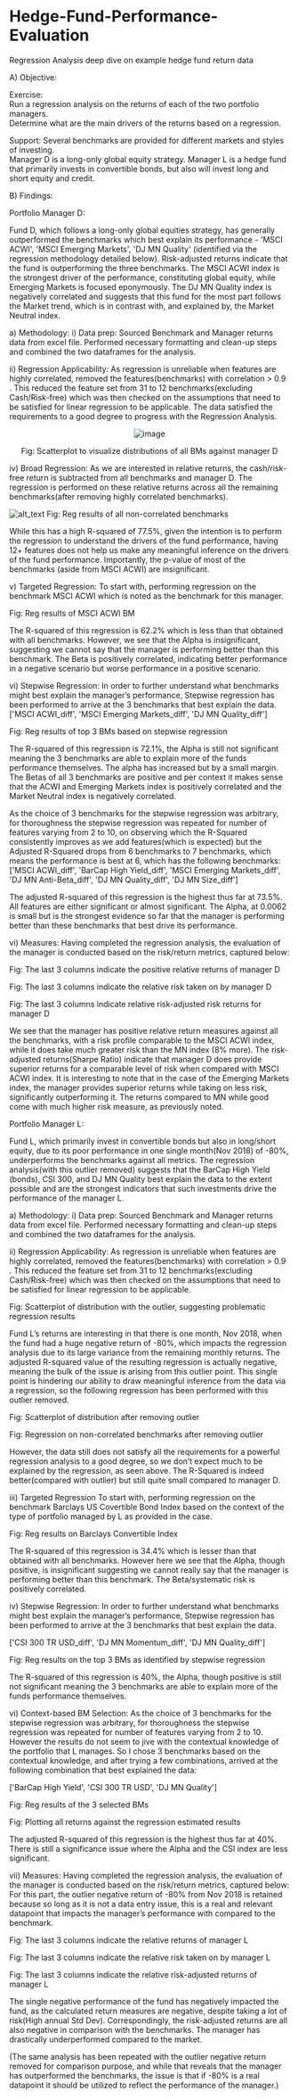 # Hedge-Fund-Performance-Evaluation
Regression Analysis deep dive on example hedge fund return data

A)	Objective: 

Exercise:  
Run a regression analysis on the returns of each of the two portfolio managers.  
Determine what are the main drivers of the returns based on a regression.

Support:
Several benchmarks are provided for different markets and styles of investing.  
Manager D is a long-only global equity strategy.
Manager L is a hedge fund that primarily invests in convertible bonds, but also will invest long and short equity and credit.  

B)	Findings:

Portfolio Manager D:

Fund D, which follows a long-only global equities strategy, has generally outperformed the benchmarks which best explain its performance - 'MSCI ACWI', 'MSCI Emerging Markets', 'DJ MN Quality' (identified via the regression methodology detailed below). Risk-adjusted returns indicate that the fund is outperforming the three benchmarks. The MSCI ACWI index is the strongest driver of the performance, constituting global equity, while Emerging Markets is focused eponymously. The DJ MN Quality index is negatively correlated and suggests that this fund for the most part follows the Market trend, which is in contrast with, and explained by, the Market Neutral index.


a)	Methodology:
i) Data prep: 
Sourced Benchmark and Manager returns data from excel file. Performed necessary formatting and clean-up steps and combined the two dataframes for the analysis.

ii) Regression Applicability: 
As regression is unreliable when features are highly correlated, removed the features(benchmarks) with correlation > 0.9 . This reduced the feature set from 31 to 12 benchmarks(excluding Cash/Risk-free) which was then checked on the assumptions that need to be satisfied for linear regression to be applicable. The data satisfied the requirements to a good degree to progress with the Regression Analysis.



<p align="center">
 <img src="https://github.com/rb3633/Hedge-Fund-Performance-Evaluation/blob/main/Img/D_Scatter.png" alt="image"/>
</p>
<p align="center">
Fig: Scatterplot to visualize distributions of all BMs against manager D
</p>


iv) Broad Regression:
As we are interested in relative returns, the cash/risk-free return is subtracted from all benchmarks and manager D. The regression is performed on these relative returns across all the remaining benchmarks(after removing highly correlated benchmarks).


![alt_text](Img/D_Reg_all.png)
Fig: Reg results of all non-correlated benchmarks


While this has a high R-squared of 77.5%, given the intention is to perform the regression to understand the drivers of the fund performance, having 12+ features does not help us make any meaningful inference on the drivers of the fund performance. Importantly, the p-value of most of the benchmarks (aside from MSCI ACWI) are insignificant. 

v) Targeted Regression:
To start with, performing regression on the benchmark MSCI ACWI which is noted as the benchmark for this manager. 

 
Fig: Reg results of MSCI ACWI BM

The R-squared of this regression is 62.2% which is less than that obtained with all benchmarks. However, we see that the Alpha is insignificant, suggesting we cannot say that the manager is performing better than this benchmark. The Beta is positively correlated, indicating better performance in a negative scenario but worse performance in a positive scenario.

vi) Stepwise Regression:
In order to further understand what benchmarks might best explain the manager’s performance, Stepwise regression has been performed to arrive at the 3 benchmarks that best explain the data.
['MSCI ACWI_diff', 'MSCI Emerging Markets_diff', 'DJ MN Quality_diff']

 
Fig: Reg results of top 3 BMs based on stepwise regression


The R-squared of this regression is 72.1%, the Alpha is still not significant meaning the 3 benchmarks are able to explain more of the funds performance themselves. The alpha has increased but by a small margin. The Betas of all 3 benchmarks are positive and per context it makes sense that the ACWI and Emerging Markets index is positively correlated and the Market Neutral index is negatively correlated.

 


As the choice of 3 benchmarks for the stepwise regression was arbitrary, for thoroughness the stepwise regression was repeated for number of features varying from 2 to 10, on observing which the R-Squared consistently improves as we add features(which is expected) but the Adjusted R-Squared drops from 6 benchmarks to 7 benchmarks, which means the performance is best at 6, which has the following benchmarks:
['MSCI ACWI_diff', 'BarCap High Yield_diff', 'MSCI Emerging Markets_diff', 'DJ MN Anti-Beta_diff', 'DJ MN Quality_diff', 'DJ MN Size_diff']

The adjusted R-squared of this regression is the highest thus far at 73.5%. All features are either significant or almost significant. The Alpha, at 0.0062 is small but is the strongest evidence so far that the manager is performing better than these benchmarks that best drive its performance.


vi) Measures:
Having completed the regression analysis, the evaluation of the manager is conducted based on the risk/return metrics, captured below:

 
Fig: The last 3 columns indicate the positive relative returns of manager D

 
Fig: The last 3 columns indicate the relative risk taken on by manager D

 
Fig: The last 3 columns indicate relative risk-adjusted risk returns for manager D

We see that the manager has positive relative return measures against all the benchmarks, with a risk profile comparable to the MSCI ACWI index, while it does take much greater risk than the MN index (8% more). The risk-adjusted returns(Sharpe Ratio) indicate that manager D does provide superior returns for a comparable level of risk when compared with MSCI ACWI index. It is interesting to note that in the case of the Emerging Markets index, the manager provides superior returns while taking on less risk, significantly outperforming it. The returns compared to MN while good come with much higher risk measure, as previously noted.



Portfolio Manager L:

Fund L, which primarily invest in convertible bonds but also in long/short equity, due to its poor performance in one single month(Nov 2018) of -80%, underperforms the benchmarks against all metrics. The regression analysis(with this outlier removed) suggests that the BarCap High Yield (bonds), CSI 300, and DJ MN Quality best explain the data to the extent possible and are the strongest indicators that such investments drive the performance of the manager L.

a)	Methodology:
i) Data prep: 
Sourced Benchmark and Manager returns data from excel file. Performed necessary formatting and clean-up steps and combined the two dataframes for the analysis.

ii) Regression Applicability: 
As regression is unreliable when features are highly correlated, removed the features(benchmarks) with correlation > 0.9 . This reduced the feature set from 31 to 12 benchmarks(excluding Cash/Risk-free) which was then checked on the assumptions that need to be satisfied for linear regression to be applicable. 

 
Fig: Scatterplot of distribution with the outlier, suggesting problematic regression results


Fund L’s returns are interesting in that there is one month, Nov 2018, when the fund had a huge negative return of -80%, which impacts the regression analysis due to its large variance from the remaining monthly returns. The adjusted R-squared value of the resulting regression is actually negative, meaning the bulk of the issue is arising from this outlier point. This single point is hindering our ability to draw meaningful inference from the data via a regression, so the following regression has been performed with this outlier removed.

 
Fig: Scatterplot of distribution after removing outlier
 
Fig: Regression on non-correlated benchmarks after removing outlier

However, the data still does not satisfy all the requirements for a powerful regression analysis to a good degree, so we don’t expect much to be explained by the regression, as seen above. The R-Squared is indeed better(compared with outlier) but still quite small compared to manager D.

iii) Targeted Regression
To start with, performing regression on the benchmark Barclays US Covertible Bond Index based on the context of the type of portfolio managed by L as provided in the case. 

 
Fig: Reg results on Barclays Convertible Index

The R-squared of this regression is 34.4% which is lesser than that obtained with all benchmarks. However here we see that the Alpha, though positive, is insignificant suggesting we cannot really say that the manager is performing better than this benchmark. The Beta/systematic risk is positively correlated.

iv) Stepwise Regression:
In order to further understand what benchmarks might best explain the manager’s performance, Stepwise regression has been performed to arrive at the 3 benchmarks that best explain the data.

['CSI 300 TR USD_diff', 'DJ MN Momentum_diff', 'DJ MN Quality_diff']

 
Fig: Reg results on the top 3 BMs as identified by stepwise regression

The R-squared of this regression is 40%, the Alpha, though positive is still not significant meaning the 3 benchmarks are able to explain more of the funds performance themselves. 

vi) Context-based BM Selection:
As the choice of 3 benchmarks for the stepwise regression was arbitrary, for thoroughness the stepwise regression was repeated for number of features varying from 2 to 10. However the results do not seem to jive with the contextual knowledge of the portfolio that L manages. So I chose 3 benchmarks based on the contextual knowledge, and after trying a few combinations, arrived at the following combination that best explained the data:

['BarCap High Yield', 'CSI 300 TR USD', 'DJ MN Quality']

 
Fig: Reg results of the 3 selected BMs

 
Fig: Plotting all returns against the regression estimated results

The adjusted R-squared of this regression is the highest thus far at 40%. There is still a significance issue where the Alpha and the CSI index are less significant.




vii) Measures:
Having completed the regression analysis, the evaluation of the manager is conducted based on the risk/return metrics, captured below:
For this part, the outlier negative return of -80% from Nov 2018 is retained because so long as it is not a data entry issue, this is a real and relevant datapoint that impacts the manager’s performance with compared to the benchmark.

 
Fig: The last 3 columns indicate the relative returns of manager L

 
Fig: The last 3 columns indicate the relative risk taken on by manager L

 
Fig: The last 3 columns indicate the relative risk-adjusted returns of manager L

The single negative performance of the fund has negatively impacted the fund, as the calculated return measures are negative, despite taking a lot of risk(High annual Std Dev). Correspondingly, the risk-adjusted returns are all also negative in comparison with the benchmarks. The manager has drastically underperformed compared to the market.

(The same analysis has been repeated with the outlier negative return removed for comparison purpose, and while that reveals that the manager has outperformed the benchmarks, the issue is that if -80% is a real datapoint it should be utilized to reflect the performance of the manager.)
